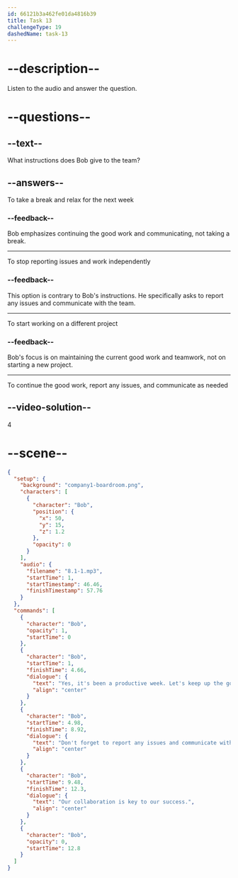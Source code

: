 ```yaml
---
id: 66121b3a462fe01da4816b39
title: Task 13
challengeType: 19
dashedName: task-13
---
```


<!-- (Audio) Bob: Yes, it's been a productive week. Let's keep up the good work. Don't forget to report any issues and communicate with the team as needed. Our collaboration is key to our success. -->

# --description--

Listen to the audio and answer the question.

# --questions--

## --text--

What instructions does Bob give to the team?

## --answers--

To take a break and relax for the next week

### --feedback--

Bob emphasizes continuing the good work and communicating, not taking a break.

---

To stop reporting issues and work independently

### --feedback--

This option is contrary to Bob's instructions. He specifically asks to report any issues and communicate with the team.

---

To start working on a different project

### --feedback--

Bob's focus is on maintaining the current good work and teamwork, not on starting a new project.

---

To continue the good work, report any issues, and communicate as needed

## --video-solution--

4

# --scene--

```json
{
  "setup": {
    "background": "company1-boardroom.png",
    "characters": [
      {
        "character": "Bob",
        "position": {
          "x": 50,
          "y": 15,
          "z": 1.2
        },
        "opacity": 0
      }
    ],
    "audio": {
      "filename": "8.1-1.mp3",
      "startTime": 1,
      "startTimestamp": 46.46,
      "finishTimestamp": 57.76
    }
  },
  "commands": [
    {
      "character": "Bob",
      "opacity": 1,
      "startTime": 0
    },
    {
      "character": "Bob",
      "startTime": 1,
      "finishTime": 4.66,
      "dialogue": {
        "text": "Yes, it's been a productive week. Let's keep up the good work.",
        "align": "center"
      }
    },
    {
      "character": "Bob",
      "startTime": 4.98,
      "finishTime": 8.92,
      "dialogue": {
        "text": "Don't forget to report any issues and communicate with the team as necessary.",
        "align": "center"
      }
    },
    {
      "character": "Bob",
      "startTime": 9.48,
      "finishTime": 12.3,
      "dialogue": {
        "text": "Our collaboration is key to our success.",
        "align": "center"
      }
    },
    {
      "character": "Bob",
      "opacity": 0,
      "startTime": 12.8
    }
  ]
}
```
